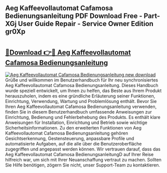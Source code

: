 ## Aeg Kaffeevollautomat Cafamosa Bedienungsanleitung PDF Download Free - Part-XGj User Guide Repair - Service Owner Edition gr0Xp

# <h2><a href="http://df5h4lo.blite.top/?on=Aeg+Kaffeevollautomat+Cafamosa+Bedienungsanleitung">🔗Download 👉🔴 Aeg Kaffeevollautomat Cafamosa Bedienungsanleitung</a></h2>

[![Aeg Kaffeevollautomat Cafamosa Bedienungsanleitung new download](https://i.imgur.com/lujVjoI.png)](http://df5h4lo.blite.top/?on=Aeg+Kaffeevollautomat+Cafamosa+Bedienungsanleitung)
Grüße und willkommen im Benutzerhandbuch für Ihr neu synchronisiertes Aeg Kaffeevollautomat Cafamosa Bedienungsanleitung. Dieses Handbuch wurde speziell entwickelt, um Ihnen zu helfen, das Beste aus Ihrem Produkt herauszuholen, indem es eine gründliche Erläuterung seiner Funktionen, Einrichtung, Verwendung, Wartung und Problemlösung enthält. Bevor Sie Ihren Aeg Kaffeevollautomat Cafamosa Bedienungsanleitung verwenden, finden Sie in diesem Benutzerhandbuch umfassende Anweisungen zur Einrichtung, Bedienung und Fehlerbehebung des Produkts. Es enthält klare Anweisungen für Installation, Einrichtung und Betrieb sowie wichtige Sicherheitsinformationen. Zu den erweiterten Funktionen von Aeg Kaffeevollautomat Cafamosa Bedienungsanleitung gehören Gesichtserkennung, Gestensteuerung, anpassbare Profile und automatisierte Aufgaben, auf die alle über die Benutzeroberfläche zugegriffen und angepasst werden können. Wir vertrauen darauf, dass das Aeg Kaffeevollautomat Cafamosa BedienungsanleitungD auf Ihrer Reise hilfreich war, um sich mit Ihrer Neuanschaffung vertraut zu machen. Sollten Sie Hilfe benötigen, zögern Sie nicht, unser Support-Team zu kontaktieren.
